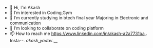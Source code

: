 - 👋 Hi, I’m Akash 
- 👀 I’m interested in Coding,Gym
- 🌱 I’m currently studying in btech final year Majoring in Electronic and communication 
- 💞️ I’m looking to collaborate on coding platform 
- 📫 How to reach me https://www.linkedin.com/in/akash-a2a7731ba,. Insta--.  _akash_yadav_.__

<!---
Akash7985/Akash7985 is a ✨ special ✨ repository because its `README.md` (this file) appears on your GitHub profile.
You can click the Preview link to take a look at your changes.
--->
